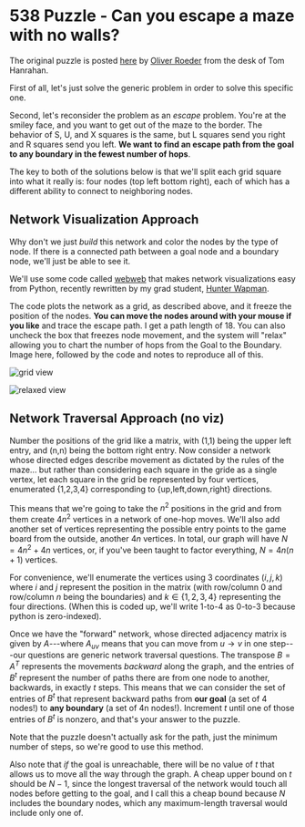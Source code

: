 # 538 Puzzle - Can you escape a maze with no walls?

The original puzzle is posted [here](https://fivethirtyeight.com/features/can-you-escape-a-maze-without-walls/) by [Oliver Roeder](http://twitter.com/ollie) from the desk of Tom Hanrahan.

First of all, let's just solve the generic problem in order to solve this specific one. 

Second, let's reconsider the problem as an *escape* problem. You're at the smiley face, and you want to get out of the maze to the border. The behavior of S, U, and X squares is the same, but L squares send you right and R squares send you left. **We want to find an escape path from the goal to any boundary in the fewest number of hops**.

The key to both of the solutions below is that we'll split each grid square into what it really is: four nodes (top left bottom right), each of which has a different ability to connect to neighboring nodes. 

## Network Visualization Approach
Why don't we just *build* this network and color the nodes by the type of node. If there is a connected path between a goal node and a boundary node, we'll just be able to see it. 

We'll use some code called [webweb](https://webwebpage.github.io) that makes network visualizations easy from Python, recently rewritten by my grad student, [Hunter Wapman](http://twitter.com/hneutr). 

The code plots the network as a grid, as described above, and it freeze the position of the nodes. **You can move the nodes around with your mouse if you like** and trace the escape path. I get a path length of 18. You can also uncheck the box that freezes node movement, and the system will "relax" allowing you to chart the number of hops from the Goal to the Boundary. Image here, followed by the code and notes to reproduce all of this.

![grid view](538/grid.png)

![relaxed view](538/relaxed.png "Logo Title Text 1")



## Network Traversal Approach (no viz)
Number the positions of the grid like a matrix, with (1,1) being the upper left entry, and (n,n) being the bottom right entry. Now consider a network whose directed edges describe movement as dictated by the rules of the maze... but rather than considering each square in the gride as a single vertex, let each square in the grid be represented by four vertices, enumerated {1,2,3,4} corresponding to {up,left,down,right} directions. 

This means that we're going to take the $n^2$ positions in the grid and from them create $4n^2$ vertices in a network of one-hop moves. We'll also add another set of vertices representing the possible entry points to the game board from the outside, another $4n$ vertices. In total, our graph will have $N = 4n^2 + 4n$ vertices, or, if you've been taught to factor everything, $N = 4n(n+1)$ vertices. 

For convenience, we'll enumerate the vertices using 3 coordinates $(i,j,k)$ where $i$ and $j$ represent the position in the matrix (with row/column 0 and row/column $n$ being the boundaries) and $k \in \{1,2,3,4\}$ representing the four directions. (When this is coded up, we'll write 1-to-4 as 0-to-3 because python is zero-indexed).

Once we have the "forward" network, whose directed adjacency matrix is given by $A$---where $A_{uv}$ means that you can move from $u \to v$ in one step---our questions are generic network traversal questions. The transpose $B = A^{T}$ represents the movements _backward_ along the graph, and the entries of $B^t$ represent the number of paths there are from one node to another, backwards, in exactly $t$ steps. This means that we can consider the set of entries of $B^t$ that represent backward paths from **our goal** (a set of 4 nodes!) to **any boundary** (a set of 4n nodes!). Increment $t$ until one of those entries of $B^t$ is nonzero, and that's your answer to the puzzle. 

Note that the puzzle doesn't actually ask for the path, just the minimum number of steps, so we're good to use this method. 

Also note that _if_ the goal is unreachable, there will be no value of $t$ that allows us to move all the way through the graph. A cheap upper bound on $t$ should be $N-1$, since the longest traversal of the network would touch all nodes before getting to the goal, and I call this a cheap bound because $N$ includes the boundary nodes, which any maximum-length traversal would include only one of.